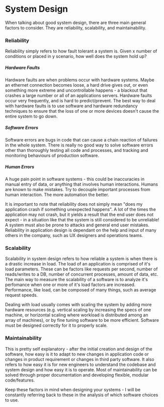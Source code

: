 # System Design
When talking about good system design, there are three main general factors to consider. They are reliability, scalability, and maintainability.

### Reliability
Reliability simply refers to how fault tolerant a system is. Given x number of conditions or placed in y scenario, how well does the system hold up? 

##### Hardware Faults
Hardware faults are when problems occur with hardware systems. Maybe an ethernet connection becomes loose, a hard drive gives out, or even something more extreme and uncontrollable happens - a blackout that crashes a large number or all of an applications servers. Hardware faults occur very frequently, and is hard to predict/prevent. The best way to deal with hardware faults is to use software and hardware redundancy techniques to ensure that the loss of one or more devices doesn't cause the entire system to go down.

##### Software Errors
Software errors are bugs in code that can cause a chain reaction of failures in the whole system. There is really no good way to solve software errors other than thoroughly testing all code and processes, and tracking and monitoring behaviours of production software.

##### Human Errors
A huge pain point in software systems - this could be inaccuracies in manual entry of data, or anything that involves human interactions. Humans are known to make mistakes. Try to decouple important processes from human interaction. The more automation the better.
 
It is important to note that reliability does not simply mean "does my application crash if something unexpected happens". A lot of the times the application may not crash, but it yields a result that the end user does not expect - in a situation like that the system is still considered to be unreliable! A system must also be prone to attacks and general end user mistakes. Reliability in application design is dependant on the help and input of many others in the company, such as UX designers and operations teams.

### Scalability
Scalability in system design refers to how reliable a system is when there is a drastic increase in load. The load of an application is comprised of it's load parameters. These can be factors like requests per second, number of reads/writes to a DB, number of concurrent processes, amount of data, etc. The main way to measure the scalability of a software is to analyze it's perfomance when one or more of it's load factors are increased. Performance, like load, can be composed of many things, such as average request speeds.

Dealing with load usually comes with scaling the system by adding more hardware resources (e.g. vertical scaling by increasing the specs of one machine, or horizontal scaling where workload is distributed among an array of machines), or by fine tuning software to be more efficient. Software must be designed correctly for it to properly scale.

### Maintainability
This is pretty self explanatory - after the initial creation and design of the software, how easy is it to adapt to new changes in application code or changes in product requirement or changes in third party software. It also refers to how easy it is for new engineers to understand the codebase and system design and how easy it is to operate. Most of maintainability can be solved through proper documentation and developing flexible, modular code/features.

Keep these factors in mind when designing your systems - I will be constantly referring back to these in the analysis of which software choices to use.

